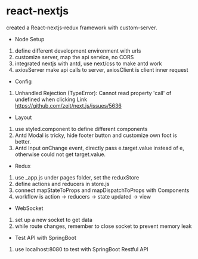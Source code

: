 # react-nextjs

created a React-nextjs-redux framework with custom-server. 

* Node Setup
1. define different development environment with urls
2. customize server, map the api service, no CORS
3. integrated nextjs with antd, use next/css to make antd work
4. axiosServer make api calls to server, axiosClient is client inner request

* Config 
1. Unhandled Rejection (TypeError): Cannot read property 'call' of undefined when clicking      Link https://github.com/zeit/next.js/issues/5636

* Layout
1. use styled.component to define different components
2. Antd Modal is tricky, hide footer button and customize own foot is better.
3. Antd Input onChange event, directly pass e.target.value instead of e, otherwise could not    get target.value.

* Redux
1. use _app.js under pages folder, set the reduxStore
2. define actions and reducers in store.js
3. connect mapStateToProps and mapDispatchToProps with Components
4. workflow is action -> reducers -> state updated -> view

* WebSocket
1. set up a new socket to get data
2. while route changes, remember to close socket to prevent memory leak

* Test API with SpringBoot
1. use localhost:8080 to test with SpringBoot Restful API 